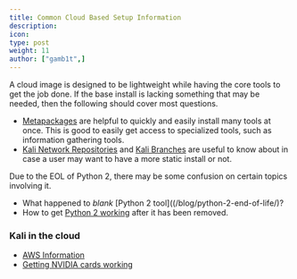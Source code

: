 ```yaml
---
title: Common Cloud Based Setup Information
description:
icon:
type: post
weight: 11
author: ["gamb1t",]
---
```


A cloud image is designed to be lightweight while having the core tools to get the job done. If the base install is lacking something that may be needed, then the following should cover most questions.

- [Metapackages](/docs/general-use/metapackages/) are helpful to quickly and easily install many tools at once. This is good to easily get access to specialized tools, such as information gathering tools.
- [Kali Network Repositories](/docs/general-use/kali-linux-sources-list-repositories/) and [Kali Branches](/docs/general-use/kali-branches/) are useful to know about in case a user may want to have a more static install or not.

Due to the EOL of Python 2, there may be some confusion on certain topics involving it.

- What happened to _blank_ [Python 2 tool]((/blog/python-2-end-of-life/)?
- How to get [Python 2 working](/docs/general-use/using-eol-python-versions/) after it has been removed.

### Kali in the cloud
- [AWS Information](/docs/cloud/aws/)
- [Getting NVIDIA cards working](/docs/general-use/install-nvidia-drivers-on-kali-linux/)
